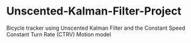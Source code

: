 # Unscented-Kalman-Filter-Project
Bicycle tracker using Unscented Kalman Filter and the Constant Speed Constant Turn Rate (CTRV) Motion model
